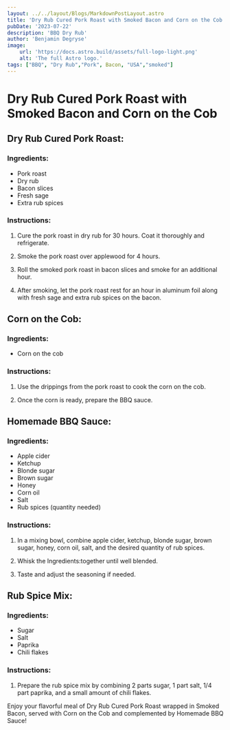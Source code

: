 ```yaml
---
layout: ../../layout/Blogs/MarkdownPostLayout.astro
title: 'Dry Rub Cured Pork Roast with Smoked Bacon and Corn on the Cob'
pubDate: '2023-07-22'
description: 'BBQ Dry Rub'
author: 'Benjamin Degryse'
image:
    url: 'https://docs.astro.build/assets/full-logo-light.png'
    alt: 'The full Astro logo.'
tags: ["BBQ", "Dry Rub","Pork", Bacon, "USA","smoked"]
---
```


# Dry Rub Cured Pork Roast with Smoked Bacon and Corn on the Cob

## Dry Rub Cured Pork Roast:

### Ingredients:
- Pork roast
- Dry rub
- Bacon slices
- Fresh sage
- Extra rub spices

### Instructions:
1. Cure the pork roast in dry rub for 30 hours. Coat it thoroughly and refrigerate.

2. Smoke the pork roast over applewood for 4 hours.

3. Roll the smoked pork roast in bacon slices and smoke for an additional hour.

4. After smoking, let the pork roast rest for an hour in aluminum foil along with fresh sage and extra rub spices on the bacon.

## Corn on the Cob:

### Ingredients:
- Corn on the cob

### Instructions:
1. Use the drippings from the pork roast to cook the corn on the cob.

2. Once the corn is ready, prepare the BBQ sauce.

## Homemade BBQ Sauce:

### Ingredients:
- Apple cider
- Ketchup
- Blonde sugar
- Brown sugar
- Honey
- Corn oil
- Salt
- Rub spices (quantity needed)

### Instructions:
1. In a mixing bowl, combine apple cider, ketchup, blonde sugar, brown sugar, honey, corn oil, salt, and the desired quantity of rub spices.

2. Whisk the Ingredients:together until well blended.

3. Taste and adjust the seasoning if needed.

## Rub Spice Mix:

### Ingredients:
- Sugar
- Salt
- Paprika
- Chili flakes

### Instructions:
1. Prepare the rub spice mix by combining 2 parts sugar, 1 part salt, 1/4 part paprika, and a small amount of chili flakes.

Enjoy your flavorful meal of Dry Rub Cured Pork Roast wrapped in Smoked Bacon, served with Corn on the Cob and complemented by Homemade BBQ Sauce!
